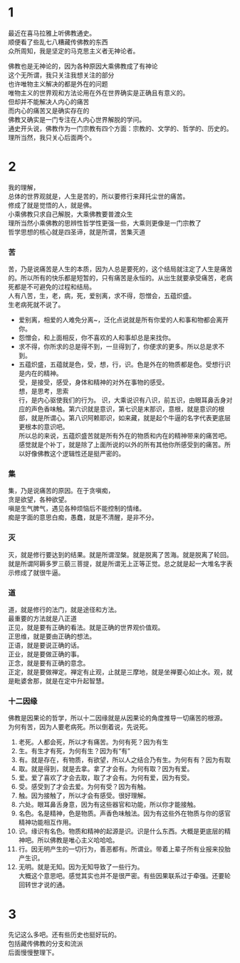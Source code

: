 # 1

最近在喜马拉雅上听佛教通史。  
顺便看了些乱七八糟藏传佛教的东西  
众所周知，我是坚定的马克思主义者无神论者。  

佛教也是无神论的，因为各种原因大乘佛教成了有神论  
这个无所谓，我只关注我想关注的部分  
也许唯物主义解决的都是外在的问题  
唯物主义的世界观和方法论用在外在世界确实是正确且有意义的。  
但却并不能解决人内心的痛苦  
而内心的痛苦又是确实存在的  
佛教又确实是一门专注在人内心世界解脱的学问。  
通史开头说，佛教作为一门宗教有四个方面：宗教的、文学的、哲学的、历史的。
理所当然，我只关心后面两个。

# 2
我的理解，  
总体的世界观就是，人生是苦的，所以要修行来拜托尘世的痛苦。  
修成了就是觉悟的人，就是佛。  
小乘佛教只求自己解脱，大乘佛教要普渡众生  
理所当然小乘佛教的思辨性哲学性更强一些，大乘则更像是一门宗教了  
哲学思想的核心就是四圣谛，就是所谓，苦集灭道  

### 苦
苦，乃是说痛苦是人生的本质，因为人总是要死的，这个结局就注定了人生是痛苦的。所以所有的快乐都是短暂的，只有痛苦是永恒的。从出生就要承受痛苦，老病死都是不可避免的过程和结局。   
人有八苦，生，老，病，死，爱别离，求不得，怨憎会，五蕴炽盛。  
生老病死就不说了。  
* 爱别离，相爱的人难免分离~，泛化点说就是所有你爱的人和事和物都会离开你。  
* 怨憎会，和上面相反，你不喜欢的人和事却总是来找你。  
* 求不得，你所求的总是得不到，一旦得到了，你便求的更多。所以总是求不到。  
* 五蕴炽盛，五蕴就是色，受，想，行，识。色是外在的物质都是色。受想行识是内在的精神。  
受，是接受，感受，身体和精神的对外在事物的感受。  
想，是思考，思索  
行，是内心驱使我们的行为。
识，大乘说识有八识，前五识，由眼耳鼻舌身对应的声色香味触。第六识就是意识，第七识是末那识，意根，就是意识的根部，就是所谓心。第八识阿赖耶识，如来藏，就是起个牛逼的名字代表更底层更根本的意识吧。  
所以总的来说，五蕴炽盛苦就是所有外在的物质和内在的精神带来的痛苦吧。感觉就是个补丁，就是除了上面所说的以外的所有其他你所感受到的痛苦。所以好像佛教这个逻辑性还是挺严密的。

### 集
集，乃是说痛苦的原因。在于贪嗔痴，  
贪是欲望，各种欲望。  
嗔是生气脾气，遇见各种烦恼后不能控制的情绪。  
痴是字面的意思白痴，愚蠢，就是不清醒，是非不分。

### 灭
灭，就是修行要达到的结果。就是所谓涅槃。就是脱离了苦海。就是脱离了轮回。就是所谓阿耨多罗三藐三菩提，就是所谓无上正等正觉。总之就是起一大堆名字表示修成了就很牛逼。  

### 道
道，就是修行的法门，就是途径和方法。  
最重要的方法就是八正道  
正见，就是要有正确的看法。就是正确的世界观价值观。  
正思维，就是要由正确的想法。  
正语，就是要说正确的话。  
正业，就是要做正确的事。  
正念，就是要有正确的意念。  
正定，就是要做禅定。禅定有止观，止就是三摩地，就是坐禅要心如止水。观，就是毗婆舍那，就是在定中升起智慧。

### 十二因缘  
佛教是因果论的哲学，所以十二因缘就是从因果论的角度推导一切痛苦的根源。  
为何有苦，因为人要老病死。所以倒着说，先说死。  
1. 老死。人都会死，所以才有痛苦。为何有死？因为有生
2. 生。有生才有死，为何有生？因为有“有”
3. 有。就是存在，有物质，有欲望，所以人之结合乃有生。为何有有？因为有取
4. 取。就是得到，就是去拿。拿了才会有。为何有取？因为有爱。
5. 爱。爱了喜欢了才会去取，取了才会有。为何有爱，因为有受。
6. 受。感受到了才会去爱。为何有受？因为有触。
7. 触。因为接触了，所以才会有感受。很好理解。
8. 六处。眼耳鼻舌身意，因为有这些器官和功能，所以你才能接触。
9. 名色。名是精神，色是物质。声香色味触法。因为有这些外在物质与你的感官精神功能相互作用。
10. 识。缘识有名色。物质和精神的起源是识。识是什么东西。大概是更底层的精神吧。所以佛教是唯心主义哈哈哈。
11. 行。因无明产生的一切行为，善恶都有。所谓业。带着上辈子所有业报来投胎产生识。
12. 无明。就是无知。因为无知导致了一些行为。  
大概这个意思吧。感觉其实也并不是很严密。有些因果联系过于牵强。还要轮回转世才说的通。  

# 3 
先记这么多吧。还有些历史也挺好玩的。  
包括藏传佛教的分支和流派  
后面慢慢整理下。